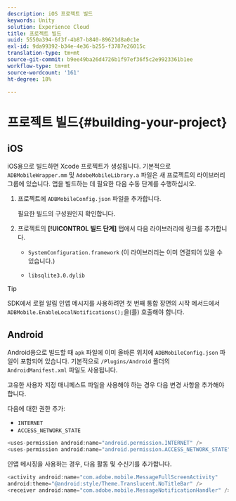 ```yaml
---
description: iOS 프로젝트 빌드
keywords: Unity
solution: Experience Cloud
title: 프로젝트 빌드
uuid: 5550a394-6f3f-4b87-b840-89621d8a0c1e
exl-id: 9da99392-b34e-4e36-b255-f3787e26015c
translation-type: tm+mt
source-git-commit: b9ee49ba26d4726b1f97ef36f5c2e9923361b1ee
workflow-type: tm+mt
source-wordcount: '161'
ht-degree: 18%

---
```


# 프로젝트 빌드{#building-your-project}

## iOS

iOS용으로 빌드하면 Xcode 프로젝트가 생성됩니다. 기본적으로 `ADBMobileWrapper.mm` 및 `AdobeMobileLibrary.a` 파일은 새 프로젝트의 라이브러리 그룹에 있습니다. 앱을 빌드하는 데 필요한 다음 수동 단계를 수행하십시오.

1. 프로젝트에 `ADBMobileConfig.json` 파일을 추가합니다.

   필요한 빌드의 구성원인지 확인합니다.

1. 프로젝트의 **[!UICONTROL 빌드 단계]** 탭에서 다음 라이브러리에 링크를 추가합니다.

   * `SystemConfiguration.framework`
(이 라이브러리는 이미 연결되어 있을 수 있습니다.)

   * `libsqlite3.0.dylib`

>[!TIP]
>
>SDK에서 로컬 알림 인앱 메시지를 사용하려면 첫 번째 통합 장면의 시작 메서드에서 `ADBMobile.EnableLocalNotifications();`을(를) 호출해야 합니다.

## Android

Android용으로 빌드할 때 `apk` 파일에 이미 올바른 위치에 `ADBMobileConfig.json` 파일이 포함되어 있습니다. 기본적으로 `/Plugins/Android` 폴더의 `AndroidManifest.xml` 파일도 사용됩니다.

고유한 사용자 지정 매니페스트 파일을 사용해야 하는 경우 다음 변경 사항을 추가해야 합니다.

다음에 대한 권한 추가:

* `INTERNET`
* `ACCESS_NETWORK_STATE`

```java
<uses-permission android:name="android.permission.INTERNET" />
<uses-permission android:name="android.permission.ACCESS_NETWORK_STATE" />
```

인앱 메시징을 사용하는 경우, 다음 활동 및 수신기를 추가합니다.

```java
<activity android:name="com.adobe.mobile.MessageFullScreenActivity"  
android:theme="@android:style/Theme.Translucent.NoTitleBar" />
<receiver android:name="com.adobe.mobile.MessageNotificationHandler" />
```
